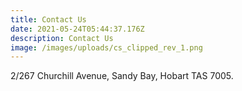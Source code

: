 ```yaml
---
title: Contact Us
date: 2021-05-24T05:44:37.176Z
description: Contact Us
image: /images/uploads/cs_clipped_rev_1.png
---
```

2/267 Churchill Avenue, Sandy Bay, Hobart TAS 7005.